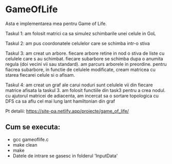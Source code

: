 # GameOfLife

Asta e implementarea mea pentru Game of Life. 

Taskul 1: am folosit matrici ca sa simulez schimbarile unei celule in GoL

Taskul 2: am pus coordonatele celulelor care se schimba intr-o stiva 

Taskul 3: am creat un arbore. fiecare arbore retine in nod o stiva de liste cu celulele care s au schimbat. fiecare subarbore se schimba dupa o anumita regula (doi vecini vii sau standard). am parcurs arborele in preordine. pentru fiacrea subarbore, in functie de celulele modificate, cream matricea cu starea fiecarei celule si o afisam.

Taskul 4: am creat un graf ale carui noduri sunt celulele vii din fiecare matrice afisata la taskul 3. am folosit functiile din task3 pentru a crea nodul. cu ajutorul matricei de adiacenta, am incercat sa o sortare topologica cu DFS ca sa aflu cel mai lung lant hamiltonian din graf

Pt detalii: https://site-pa.netlify.app/proiecte/game_of_life/ 

## Cum se executa: 
- gcc gameoflife.c
- make clean
- make
- Datele de intrare se gasesc in folderul 'InputData'



